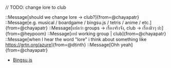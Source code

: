 // TODO: change lore to club

::Message[should we change lore -> club?]{from=@chayapatr}
::Message[e.g. musical / boardgame / bingsu.js / tetris / anime / etc.]{from=@chayapatr}
::Message[แปลว่า groups -> เรื่องจริงจัง, club -> เรื่องชิวๆ ปะ]{from=@heypoom}
::Message[เยป working group | club]{from=@chayapatr}
::Message[when I hear the word "lore" i think about something like <https://grtn.org/azure>]{from=@dtinth}
::Message[Ohh yeah]{from=@chayapatr}

- [Bingsu.js](https://bingsu.js.org/)